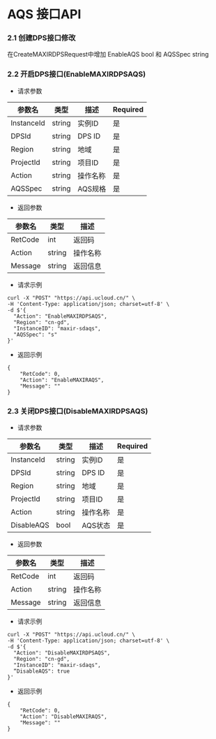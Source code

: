 # AQS 接口API 

### 2.1 创建DPS接口修改

在CreateMAXIRDPSRequest中增加 EnableAQS bool 和 AQSSpec string


### 2.2 开启DPS接口(EnableMAXIRDPSAQS)
+ 请求参数
  
|参数名|类型|描述|Required|
|------|-------|------|-----|
|InstanceId| string| 实例ID | 是|
|DPSId| string | DPS ID|是| 
|Region| string | 地域 | 是|
|ProjectId| string |项目ID| 是|
|Action | string | 操作名称| 是|
|AQSSpec| string  | AQS规格| 是|

+ 返回参数
  
|参数名|类型|描述|
|------|-------|------|
|RetCode| int | 返回码|
|Action | string | 操作名称|
|Message | string | 返回信息| 

+ 请求示例

```
curl -X "POST" "https://api.ucloud.cn/" \
-H 'Content-Type: application/json; charset=utf-8' \
-d $'{
  "Action": "EnableMAXIRDPSAQS",
  "Region": "cn-gd",
  "InstanceID": "maxir-sdaqs",
  "AQSSpec": "s"
}'
```

+ 返回示例

```
{
    "RetCode": 0,
    "Action": "EnableMAXIRAQS",
    "Message": ""
}
```

### 2.3 关闭DPS接口(DisableMAXIRDPSAQS)

+ 请求参数
  
|参数名|类型|描述|Required|
|------|-------|------|-----|
|InstanceId| string| 实例ID | 是|
|DPSId| string | DPS ID|是| 
|Region| string | 地域 | 是|
|ProjectId| string |项目ID| 是|
|Action | string | 操作名称| 是|
|DisableAQS| bool  | AQS状态| 是|

+ 返回参数
  
|参数名|类型|描述|
|------|-------|------|
|RetCode| int | 返回码|
|Action | string | 操作名称|
|Message | string | 返回信息| 

+ 请求示例

```
curl -X "POST" "https://api.ucloud.cn/" \
-H 'Content-Type: application/json; charset=utf-8' \
-d $'{
  "Action": "DisableMAXIRDPSAQS",
  "Region": "cn-gd",
  "InstanceID": "maxir-sdaqs",
  “DisableAQS": true
}'
```

+ 返回示例

```
{
    "RetCode": 0,
    "Action": "DisableMAXIRAQS",
    "Message": ""
}
```

	




